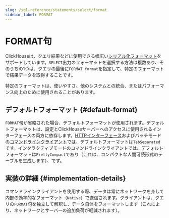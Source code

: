 ```yaml
---
slug: /sql-reference/statements/select/format
sidebar_label: FORMAT
---
```


# FORMAT句

ClickHouseは、クエリ結果などに使用できる幅広い[シリアル化フォーマット](../../../interfaces/formats.md)をサポートしています。`SELECT`出力のフォーマットを選択する方法は複数あり、そのうちの1つは、クエリの最後に`FORMAT format`を指定して、特定のフォーマットで結果データを取得することです。

特定のフォーマットは、使いやすさ、他のシステムとの統合、またはパフォーマンス向上のために使用されることがあります。

## デフォルトフォーマット {#default-format}

`FORMAT`句が省略された場合、デフォルトフォーマットが使用されます。デフォルトフォーマットは、設定とClickHouseサーバーへのアクセスに使用されるインターフェースの両方に依存します。[HTTPインターフェース](../../../interfaces/http.md)およびバッチモードの[コマンドラインクライアント](../../../interfaces/cli.md)では、デフォルトフォーマットは`TabSeparated`です。インタラクティブモードのコマンドラインクライアントでは、デフォルトフォーマットは`PrettyCompact`であり（これは、コンパクトな人間可読形式のテーブルを生成します）、です。

## 実装の詳細 {#implementation-details}

コマンドラインクライアントを使用する際、データは常にネットワークを介して内部の効率的なフォーマット（`Native`）で送信されます。クライアントは、クエリの`FORMAT`句を独立して解釈し、データ自体をフォーマットします（これにより、ネットワークとサーバーの追加負荷が軽減されます）。

